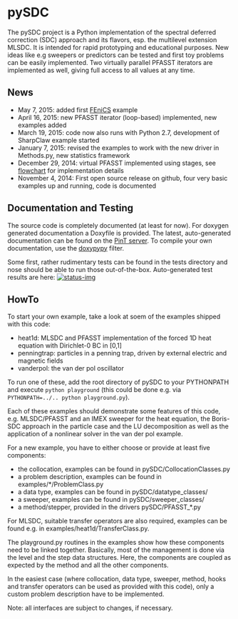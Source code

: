 pySDC
======

The pySDC project is a Python implementation of the spectral deferred correction (SDC) approach and its flavors, 
esp. the multilevel extension MLSDC. It is intended for rapid prototyping and educational purposes. New ideas like e.g 
sweepers or predictors can be tested and first toy problems can be easily implemented. Two virtually parallel PFASST 
iterators are implemented as well, giving full access to all values at any time.


News
----

* May 7, 2015: added first [FEniCS](http://fenicsproject.org/) example
* April 16, 2015: new PFASST iterator (loop-based) implemented, new examples added
* March 19, 2015: code now also runs with Python 2.7, development of SharpClaw example started 
* January 7, 2015: revised the examples to work with the new driver in Methods.py, new statistics framework
* December 29, 2014: virtual PFASST implemented using stages, see [flowchart](flowchart.png) for implementation details
* November 4, 2014: First open source release on github, four very basic examples up and running, code is documented


Documentation and Testing
-------------------------

The source code is completely documented (at least for now). 
For doxygen generated documentation a Doxyfile is provided. The latest, auto-generated documentation can be found on 
the [PinT server](https://pint.fz-juelich.de/ci/view/pySDC/job/PYSDC_DOCU/doxygen). To compile your 
own documentation, use the [doxypypy](https://github.com/Feneric/doxypypy) filter. 

Some first, rather rudimentary tests can be found in the tests directory and nose should be able to run those 
out-of-the-box. Auto-generated test results are here: 
[![status-img][]](https://pint.fz-juelich.de/ci/view/pySDC/job/PYSDC/lastCompletedBuild/testReport/) 


HowTo
-----

To start your own example, take a look at soem of the examples shipped with this code:

* heat1d: MLSDC and PFASST implementation of the forced 1D heat equation with Dirichlet-0 BC in [0,1]
* penningtrap: particles in a penning trap, driven by external electric and magnetic fields
* vanderpol: the van der pol oscillator

To run one of these, add the root directory of pySDC to your PYTHONPATH and execute `python playground` (this could 
be done e.g. via `PYTHONPATH=../.. python playground.py`). 

Each of these examples should demonstrate some features of this code, e.g. MLSDC/PFASST and an IMEX sweeper for the heat 
equation, the Boris-SDC approach in the particle case and the LU decomposition as well as the application of a 
nonlinear solver in the van der pol example.
 
For a new example, you have to either choose or provide at least five components:

* the collocation, examples can be found in pySDC/CollocationClasses.py
* a problem description, examples can be found in examples/*/ProblemClass.py
* a data type, examples can be found in pySDC/datatype_classes/
* a sweeper, examples can be found in pySDC/sweeper_classes/
* a method/stepper, provided in the drivers pySDC/PFASST_*.py 


For MLSDC, suitable transfer operators are also required, examples can be found e.g. in examples/heat1d/TransferClass.py.

The playground.py routines in the examples show how these components need to be linked together. Basically, 
most of the management is done via the level and the step data structures. Here, 
the components are coupled as expected by the method and all the other components.

In the easiest case (where collocation, data type, sweeper, method, hooks and transfer operators can be used as 
provided with this code), only a custom problem description have to be implemented.

Note: all interfaces are subject to changes, if necessary.


[status-img]: https://pint.fz-juelich.de/ci/view/pySDC/job/PYSDC/badge/icon